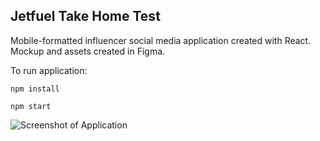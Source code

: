 ## Jetfuel Take Home Test

Mobile-formatted influencer social media application created with React. Mockup and assets created in Figma.

To run application:

`npm install`

`npm start`

![Screenshot of Application](./assets/screenshots.png)
